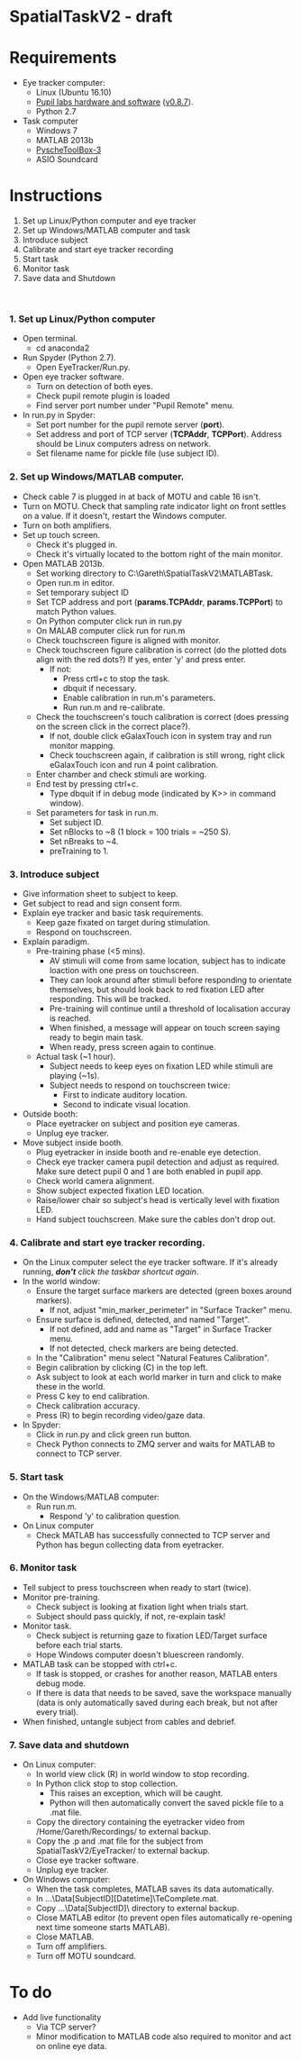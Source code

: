 # SpatialTaskV2 - draft

# Requirements
- Eye tracker computer:
	- Linux (Ubuntu 16.10)
	- [Pupil labs hardware and software](https://github.com/pupil-labs/pupil) ([v0.8.7](https://github.com/pupil-labs/pupil/releases/tag/v0.8.7)).
	- Python 2.7
- Task computer
	- Windows 7
	- MATLAB 2013b
	- [PyscheToolBox-3](http://psychtoolbox.org/)
	- ASIO Soundcard 

# Instructions

1. Set up Linux/Python computer and eye tracker
2. Set up Windows/MATLAB computer and task
3. Introduce subject
4. Calibrate and start eye tracker recording
5. Start task
6. Monitor task
7. Save data and Shutdown

<br>

### 1. Set up Linux/Python computer
- Open terminal.
	- cd anaconda2
- Run Spyder (Python 2.7).
	- Open EyeTracker/Run.py.
- Open eye tracker software.
	- Turn on detection of both eyes.
	- Check pupil remote plugin is loaded
	- Find server port number under "Pupil Remote" menu.
- In run.py in Spyder:
	- Set port number for the pupil remote server (**port**).
	- Set address and port of TCP server (**TCPAddr**, **TCPPort**). Address should be Linux computers adress on network.
	- Set filename name for pickle file (use subject ID).

### 2. Set up Windows/MATLAB computer.
- Check cable 7 is plugged in at back of MOTU and cable 16 isn't.
- Turn on MOTU. Check that sampling rate indicator light on front settles on a value. If it doesn't, restart the Windows computer.
- Turn on both amplifiers.
- Set up touch screen.
	- Check it's plugged in.
	- Check it's virtually located to the bottom right of the main monitor.
- Open MATLAB 2013b.
	- Set working directory to C:\Gareth\SpatialTaskV2\MATLABTask\.
	- Open run.m in editor.
	- Set temporary subject ID
	- Set TCP address and port (**params.TCPAddr**, **params.TCPPort**) to match Python values.
	- On Python computer click run in run.py
	- On MALAB computer click run for run.m
	- Check touchscreen figure is aligned with monitor.
	- Check touchscreen figure calibration is correct (do the plotted dots align with the red dots?) If yes, enter 'y' and press enter.
		- If not:
			- Press crtl+c to stop the task.
			- dbquit if necessary.
			- Enable calibration in run.m's parameters.
			- Run run.m and re-calibrate.
	- Check the touchscreen's touch calibration is correct (does pressing on the screen click in the correct place?).
		- If not, double click eGalaxTouch icon in system tray and run monitor mapping.
		- Check touchscreen again, if calibration is still wrong, right click eGalaxTouch icon and run 4 point calibration. 
	- Enter chamber and check stimuli are working.
	- End test by pressing ctrl+c.
		- Type dbquit if in debug mode (indicated by K>> in command window).
	- Set parameters for task in run.m.
		- Set subject ID.
		- Set nBlocks to ~8 (1 block = 100 trials = ~250 S).
		- Set nBreaks to ~4.
		- preTraining to 1.
	


### 3. Introduce subject
- Give information sheet to subject to keep.
- Get subject to read and sign consent form.
- Explain eye tracker and basic task requirements. 
	- Keep gaze fixated on target during stimulation.
 	- Respond on touchscreen.
- Explain paradigm.
	- Pre-training phase (<5 mins).
		- AV stimuli will come from same location, subject has to indicate loaction with one press on touchscreen.
		- They can look around after stimuli before responding to orientate themselves, but should look back to red fixation LED after responding. This will be tracked.
		- Pre-training will continue until a threshold of localisation accuray is reached.
		- When finished, a message will appear on touch screen saying ready to begin main task.
		- When ready, press screen again to continue.
	- Actual task (~1 hour).
		- Subject needs to keep eyes on fixation LED while stimuli are playing (~1s).
		- Subject needs to respond on touchscreen twice:
			- First to indicate auditory location.
			- Second to indicate visual location.
- Outside booth:
	- Place eyetracker on subject and position eye cameras.
	- Unplug eye tracker.
- Move subject inside booth.
	- Plug eyetracker in inside booth and re-enable eye detection.
	- Check eye tracker camera pupil detection and adjust as required. Make sure detect pupil 0 and 1 are both enabled in pupil app.
	- Check world camera alignment.
	- Show subject expected fixation LED location.
	- Raise/lower chair so subject's head is vertically level with fixation LED.
	- Hand subject touchscreen. Make sure the cables don't drop out.


### 4. Calibrate and start eye tracker recording.
- On the Linux computer select the eye tracker software. If it's already running, ***don't** click the taskbar shortcut again*.
- In the world window:
	- Ensure the target surface markers are detected (green boxes around markers). 
		- If not, adjust "min_marker_perimeter" in "Surface Tracker" menu.
	- Ensure surface is defined, detected, and named "Target".
		- If not defined, add and name as "Target" in Surface Tracker menu.
		- If not detected, check markers are being detected.
	- In the "Calibration" menu select "Natural Features Calibration".
	- Begin calibration by clicking (C) in the top left.
	- Ask subject to look at each world marker in turn and click to make these in the world.
	- Press C key to end calibration.
	- Check calibration accuracy.
	- Press (R) to begin recording video/gaze data.
- In Spyder:
	- Click in run.py and click green run button.
	- Check Python connects to ZMQ server and waits for MATLAB to connect to TCP server.

### 5. Start task
- On the Windows/MATLAB computer:
	- Run run.m.
		- Respond 'y' to calibration question.
- On Linux computer 
	- Check MATLAB has successfully connected to TCP server and Python has begun collecting data from eyetracker.

### 6. Monitor task
- Tell subject to press touchscreen when ready to start (twice).
- Monitor pre-training.
	- Check subject is looking at fixation light when trials start.
	- Subject should pass quickly, if not, re-explain task!
- Monitor task.
	- Check subject is returning gaze to fixation LED/Target surface before each trial starts.
	- Hope Windows computer doesn't bluescreen randomly.
- MATLAB task can be stopped with ctrl+c.
	- If task is stopped, or crashes for another reason, MATLAB enters debug mode.
	- If there is data that needs to be saved, save the workspace manually (data is only automatically saved during each break, but not after every trial).
- When finished, untangle subject from cables and debrief.

### 7. Save data and shutdown
- On Linux computer:
	- In world view click (R) in world window to stop recording.
	- In Python click stop to stop collection.
		- This raises an exception, which will be caught.
		- Python will then automatically convert the saved pickle file to a .mat file.
	- Copy the directory containing the eyetracker video from /Home/Gareth/Recordings/ to external backup.
	- Copy the .p and .mat file for the subject from SpatialTaskV2/EyeTracker/ to external backup.
	- Close eye tracker software.
	- Unplug eye tracker.
- On Windows computer:
	- When the task completes, MATLAB saves its data automatically.
	- In ...\Data\[SubjectID]\[Datetime]\TeComplete.mat.
	- Copy ...\Data\[SubjectID]\ directory to external backup.
	- Close MATLAB editor (to prevent open files automatically re-opening next time someone starts MATLAB).
	- Close MATLAB.
	- Turn off amplifiers.
	- Turn off MOTU soundcard.

# To do
 - Add live functionality
	- Via TCP server?
	- Minor modification to MATLAB code also required to monitor and act on online eye data.

